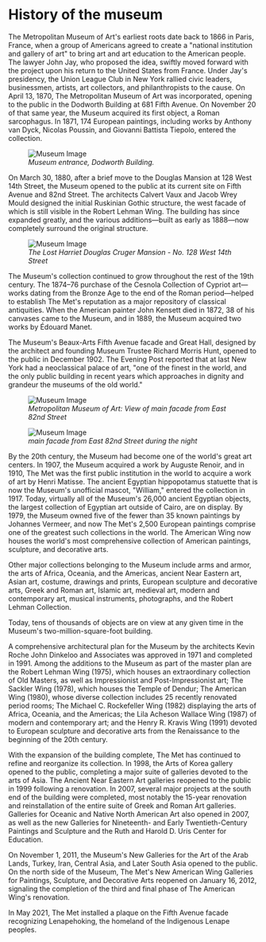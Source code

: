 # History of the museum


The Metropolitan Museum of Art's earliest roots date back to 1866 in Paris, France, when a group of Americans agreed to create a "national institution and gallery of art" to bring art and art education to the American people. The lawyer John Jay, who proposed the idea, swiftly moved forward with the project upon his return to the United States from France. Under Jay's presidency, the Union League Club in New York rallied civic leaders, businessmen, artists, art collectors, and philanthropists to the cause. On April 13, 1870, The Metropolitan Museum of Art was incorporated, opening to the public in the Dodworth Building at 681 Fifth Avenue. On November 20 of that same year, the Museum acquired its first object, a Roman sarcophagus. In 1871, 174 European paintings, including works by Anthony van Dyck, Nicolas Poussin, and Giovanni Battista Tiepolo, entered the collection.


<figure class="flex flex-col items-center">
  <img src="https://cdn.urar.org/i/LiNna354tpxywbP3JNtr7ahCfURBn9rbjtwVnn2vbza.jpg" alt="Museum Image" class="md-img" />
  <figcaption class="text-center mt-2">
    <em>Museum entrance, Dodworth Building.</em>
  </figcaption>
</figure>


On March 30, 1880, after a brief move to the Douglas Mansion at 128 West 14th Street, the Museum opened to the public at its current site on Fifth Avenue and 82nd Street. The architects Calvert Vaux and Jacob Wrey Mould designed the initial Ruskinian Gothic structure, the west facade of which is still visible in the Robert Lehman Wing. The building has since expanded greatly, and the various additions—built as early as 1888—now completely surround the original structure.

<figure class="flex flex-col items-center">
  <img src="https://blogger.googleusercontent.com/img/b/R29vZ2xl/AVvXsEg7k3AlXU_Z7alN_JW83I3SuvBoqTX2jIuLPurT6vS8bXv51Xp6lagTKbWQNI7mSsAr2ASTtOowjOVQSKHYxilI4E2q_SvDXSyt7mY0InwlEOvcr8tYwBhBp7xg7iCSrE1mpWv9T-14QBY/s1600/cruger+interior.jpg" alt="Museum Image" class="md-img" />
  <figcaption class="text-center mt-2">
    <em>The Lost Harriet Douglas Cruger Mansion - No. 128 West 14th Street</em>
  </figcaption>
</figure>


The Museum's collection continued to grow throughout the rest of the 19th century. The 1874–76 purchase of the Cesnola Collection of Cypriot art—works dating from the Bronze Age to the end of the Roman period—helped to establish The Met's reputation as a major repository of classical antiquities. When the American painter John Kensett died in 1872, 38 of his canvases came to the Museum, and in 1889, the Museum acquired two works by Édouard Manet.

The Museum's Beaux-Arts Fifth Avenue facade and Great Hall, designed by the architect and founding Museum Trustee Richard Morris Hunt, opened to the public in December 1902. The Evening Post reported that at last New York had a neoclassical palace of art, "one of the finest in the world, and the only public building in recent years which approaches in dignity and grandeur the museums of the old world."
<div class="flex">
<figure class="flex flex-col items-center">
  <img src="https://live.staticflickr.com/7926/46589852611_ac424a79ce_h.jpg" alt="Museum Image" class="md-img" />
  <figcaption class="text-center mt-2">
    <em>Metropolitan Museum of Art: View of main facade from East 82nd Street</em>
  </figcaption>
</figure>
<figure class="flex flex-col items-center">
  <img src="https://live.staticflickr.com/7382/26933394480_af0ea26dd0_b.jpg" alt="Museum Image" class="md-img" />
  <figcaption class="text-center mt-2">
    <em>main facade from East 82nd Street during the night</em>
  </figcaption>
</figure>
</div>


By the 20th century, the Museum had become one of the world's great art centers. In 1907, the Museum acquired a work by Auguste Renoir, and in 1910, The Met was the first public institution in the world to acquire a work of art by Henri Matisse. The ancient Egyptian hippopotamus statuette that is now the Museum's unofficial mascot, "William," entered the collection in 1917. Today, virtually all of the Museum's 26,000 ancient Egyptian objects, the largest collection of Egyptian art outside of Cairo, are on display. By 1979, the Museum owned five of the fewer than 35 known paintings by Johannes Vermeer, and now The Met's 2,500 European paintings comprise one of the greatest such collections in the world. The American Wing now houses the world's most comprehensive collection of American paintings, sculpture, and decorative arts.

Other major collections belonging to the Museum include arms and armor, the arts of Africa, Oceania, and the Americas, ancient Near Eastern art, Asian art, costume, drawings and prints, European sculpture and decorative arts, Greek and Roman art, Islamic art, medieval art, modern and contemporary art, musical instruments, photographs, and the Robert Lehman Collection.

Today, tens of thousands of objects are on view at any given time in the Museum's two-million-square-foot building.

A comprehensive architectural plan for the Museum by the architects Kevin Roche John Dinkeloo and Associates was approved in 1971 and completed in 1991. Among the additions to the Museum as part of the master plan are the Robert Lehman Wing (1975), which houses an extraordinary collection of Old Masters, as well as Impressionist and Post-Impressionist art; The Sackler Wing (1978), which houses the Temple of Dendur; The American Wing (1980), whose diverse collection includes 25 recently renovated period rooms; The Michael C. Rockefeller Wing (1982) displaying the arts of Africa, Oceania, and the Americas; the Lila Acheson Wallace Wing (1987) of modern and contemporary art; and the Henry R. Kravis Wing (1991) devoted to European sculpture and decorative arts from the Renaissance to the beginning of the 20th century.

With the expansion of the building complete, The Met has continued to refine and reorganize its collection. In 1998, the Arts of Korea gallery opened to the public, completing a major suite of galleries devoted to the arts of Asia. The Ancient Near Eastern Art galleries reopened to the public in 1999 following a renovation. In 2007, several major projects at the south end of the building were completed, most notably the 15-year renovation and reinstallation of the entire suite of Greek and Roman Art galleries. Galleries for Oceanic and Native North American Art also opened in 2007, as well as the new Galleries for Nineteenth- and Early Twentieth-Century Paintings and Sculpture and the Ruth and Harold D. Uris Center for Education.

On November 1, 2011, the Museum's New Galleries for the Art of the Arab Lands, Turkey, Iran, Central Asia, and Later South Asia opened to the public. On the north side of the Museum, The Met's New American Wing Galleries for Paintings, Sculpture, and Decorative Arts reopened on January 16, 2012, signaling the completion of the third and final phase of The American Wing's renovation.

In May 2021, The Met installed a plaque on the Fifth Avenue facade recognizing Lenapehoking, the homeland of the Indigenous Lenape peoples.